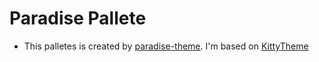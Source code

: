 # Paradise Pallete
- This palletes is created by [paradise-theme](https://github.com/paradise-theme). I'm based on [KittyTheme](https://github.com/paradise-theme/paradise/blob/main/cfg/kitty/kitty.conf)
